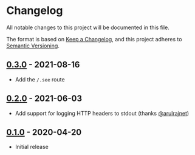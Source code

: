 # Changelog

All notable changes to this project will be documented in this file.

The format is based on [Keep a Changelog], and this project adheres to
[Semantic Versioning].

<!-- references -->
[Keep a Changelog]: https://keepachangelog.com/en/1.0.0/
[Semantic Versioning]: https://semver.org/spec/v2.0.0.html

## [0.3.0] - 2021-08-16

- Add the `/.see` route

## [0.2.0] - 2021-06-03

- Add support for logging HTTP headers to stdout (thanks [@arulrajnet])

## [0.1.0] - 2020-04-20

- Initial release

<!-- references -->
[Unreleased]: https://github.com/jmalloc/echo-server
[0.1.0]: https://github.com/jmalloc/echo-server/releases/v0.1.0
[0.2.0]: https://github.com/jmalloc/echo-server/releases/v0.2.0
[0.3.0]: https://github.com/jmalloc/echo-server/releases/v0.3.0

<!-- outside contributors -->
[@arulrajnet]: https://github.com/arulrajnet

<!-- version template
## [0.0.1] - YYYY-MM-DD

### Added
### Changed
### Deprecated
### Removed
### Fixed
### Security
-->
